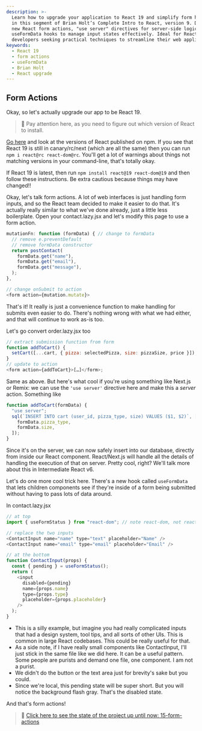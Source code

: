```yaml
---
description: >-
  Learn how to upgrade your application to React 19 and simplify form handling
  in this segment of Brian Holt’s Complete Intro to React, version 9. Discover
  new React form actions, "use server" directives for server-side logic, and
  useFormData hooks to manage input states effectively. Ideal for React
  developers seeking practical techniques to streamline their web applications.
keywords:
  - React 19
  - form actions
  - useFormData
  - Brian Holt
  - React upgrade
---
```


## Form Actions

Okay, so let's actually upgrade our app to be React 19.

> 🚨 Pay attention here, as you need to figure out which version of React to install.

[Go here][npm] and look at the versions of React published on npm. If you see that React 19 is still in canary/rc/next (which are all the same) then you can run `npm i react@rc react-dom@rc`. You'll get a lot of warnings about things not matching versions in your command-line, that's totally okay.

If React 19 is latest, then run `npm install react@19 react-dom@19` and then follow these instructions. Be extra cautious because things may have changed!!

Okay, let's talk form actions. A lot of web interfaces is just handling form inputs, and so the React team decided to make it easier to do that. It's actually really similar to what we've done already, just a little less boilerplate. Open your contact.lazy.jsx and let's modify this page to use a form action.

```javascript
mutationFn: function (formData) { // change to formData
  // remove e.preventDefault
  // remove formData constructor
  return postContact(
    formData.get("name"),
    formData.get("email"),
    formData.get("message"),
  );
},

// change onSubmit to action
<form action={mutation.mutate}>
```

That's it! It really is just a convenience function to make handling for submits even easier to do. There's nothing wrong with what we had either, and that will continue to work as-is too.

Let's go convert order.lazy.jsx too

```javascript
// extract submission function from form
function addToCart() {
  setCart([...cart, { pizza: selectedPizza, size: pizzaSize, price }]);
}
// update to action
<form action={addToCart}>[…]</form>;
```

Same as above. But here's what cool if you're using something like Next.js or Remix: we can use the `'use server'` directive here and make this a _server_ action. Something like

```javascript
function addToCart(formData) {
  "use server";
  sql(`INSERT INTO cart (user_id, pizza_type, size) VALUES ($1, $2)`, [
    formData.pizza_type,
    formData.size,
  ]);
}
```

Since it's on the server, we can now safely insert into our database, directly from inside our React component. React/Next.js will handle all the details of handling the execution of that on server. Pretty cool, right? We'll talk more about this in Intermediate React v6.

Let's do one more cool trick here. There's a new hook called `useFormData` that lets children components see if they're inside of a form being submitted without having to pass lots of data around.

In contact.lazy.jsx

```javascript
// at top
import { useFormStatus } from "react-dom"; // note react-dom, not react

// replace the two inputs
<ContactInput name="name" type="text" placeholder="Name" />
<ContactInput name="email" type="email" placeholder="Email" />

// at the bottom
function ContactInput(props) {
  const { pending } = useFormStatus();
  return (
    <input
      disabled={pending}
      name={props.name}
      type={props.type}
      placeholder={props.placeholder}
    />
  );
}
```

- This is a silly example, but imagine you had really complicated inputs that had a design system, tool tips, and all sorts of other UIs. This is common in large React codebases. This could be really useful for that.
- As a side note, if I have really small components like ContactInput, I'll just stick in the same file like we did here. It can be a useful pattern. Some people are purists and demand one file, one component. I am not a purist.
- We didn't do the button or the text area just for brevity's sake but you could.
- Since we're local, this pending state will be super short. But you will notice the background flash gray. That's the disabled state.

And that's form actions!

> 🏁 [Click here to see the state of the project up until now: 15-form-actions][step]

[step]: https://github.com/btholt/citr-v9-project/tree/master/15-form-actions
[npm]: https://www.npmjs.com/package/react?activeTab=versions